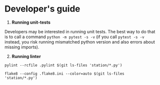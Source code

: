 # Developer's guide

1. **Running unit-tests**

Developers may be interested in running unit tests. The best way to do that is to call a command
`python -m pytest -s -v` (if you call `pytest -s -v` instead, you risk running mismatched python
version and also errors about missing imports).

2. **Running linter**

```
pylint --rcfile .pylint $(git ls-files 'station/*.py')
```

```
flake8 --config .flake8.ini --color=auto $(git ls-files 'station/*.py')
```
